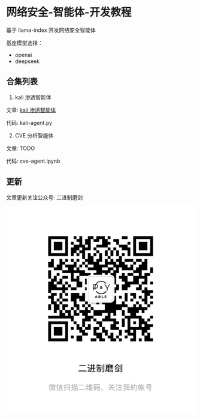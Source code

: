 # 网络安全-智能体-开发教程

基于 llama-index 开发网络安全智能体

基座模型选择：
- openai
- deepseek 

## 合集列表

1. kali 渗透智能体

文章: [kali 渗透智能体](https://mp.weixin.qq.com/s/35AAUBACZD8by1TCAqvXMw)

代码: kali-agent.py


2. CVE 分析智能体

文章: TODO

代码: cve-agent.ipynb


## 更新
文章更新关注公众号: 二进制磨剑

![二进制磨剑](images/bin.jpg)
